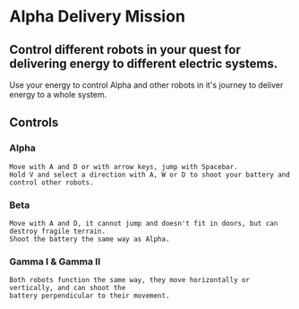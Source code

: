 # Alpha Delivery Mission

## Control different robots in your quest for delivering energy to different electric systems.

Use your energy to control Alpha and other robots in it's journey to deliver energy to a whole system.

## Controls
  ### Alpha
  
    Move with A and D or with arrow keys, jump with Spacebar.
    Hold V and select a direction with A, W or D to shoot your battery and control other robots.

  ### Beta
  
    Move with A and D, it cannot jump and doesn't fit in doors, but can destroy fragile terrain.
    Shoot the battery the same way as Alpha.

  ### Gamma I & Gamma II
  
    Both robots function the same way, they move horizontally or vertically, and can shoot the 
    battery perpendicular to their movement.

